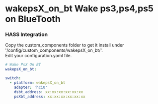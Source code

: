 # wakepsX_on_bt Wake ps3,ps4,ps5 on BlueTooth

### HASS Integration
Copy the custom_components folder to get it install under '/config/custom_components/wakepsX_on_bt/'.  
Edit your configuration.yaml file.

```YAML
# Wake PsX On BT
wakepsX_on_bt:

switch:
  - platform: wakepsX_on_bt
    adapter: 'hci0'
    dsbt_address: xx:xx:xx:xx:xx:xx
    psXbt_address: xx:xx:xx:xx:xx:xx
```
